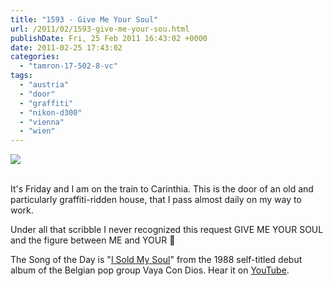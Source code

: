 ```yaml
---
title: "1593 - Give Me Your Soul"
url: /2011/02/1593-give-me-your-sou.html
publishDate: Fri, 25 Feb 2011 16:43:02 +0000
date: 2011-02-25 17:43:02
categories: 
  - "tamron-17-502-8-vc"
tags: 
  - "austria"
  - "door"
  - "graffiti"
  - "nikon-d300"
  - "vienna"
  - "wien"
---
```

<div class="container">
<div class="center"><a target="_blank" href="https://d25zfm9zpd7gm5.cloudfront.net/1200x1200/2011/20110225_081947_ps.jpg"><img src="https://d25zfm9zpd7gm5.cloudfront.net/0600x0600/2011/20110225_081947_ps.jpg" /></a></div>
</div>
<br />

It's Friday and I am on the train to Carinthia. This is the door of an old and particularly graffiti-ridden house, that I pass almost daily on my way to work.

 Under all that scribble I never recognized this request GIVE ME YOUR SOUL and the figure between ME and YOUR 🙂

The Song of the Day is "<a target="_blank" href="http://www.lyricsmode.com/lyrics/v/vaya_con_dios/i_sold_my_soul.html">I Sold My Soul</a>" from the 1988 self-titled debut album of the Belgian pop group Vaya Con Dios. Hear it on <a target="_blank" href="http://www.youtube.com/watch?v=YJjH0B2Qjd4">YouTube</a>.

